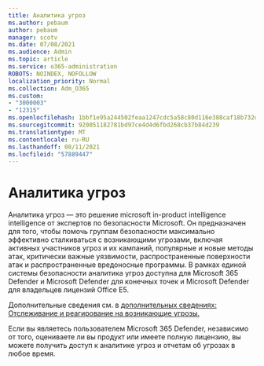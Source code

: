 ```yaml
---
title: Аналитика угроз
ms.author: pebaum
author: pebaum
manager: scotv
ms.date: 07/08/2021
ms.audience: Admin
ms.topic: article
ms.service: o365-administration
ROBOTS: NOINDEX, NOFOLLOW
localization_priority: Normal
ms.collection: Adm_O365
ms.custom:
- "3000003"
- "12315"
ms.openlocfilehash: 1bbf1e95a244502feaa1247cdc5a58c80d116e388caf18b732d6ba0b85039418
ms.sourcegitcommit: 920051182781bd97ce4d4d6fbd268cb37b84d239
ms.translationtype: MT
ms.contentlocale: ru-RU
ms.lasthandoff: 08/11/2021
ms.locfileid: "57889447"
---
```

# <a name="about-threat-analytics"></a>Аналитика угроз

Аналитика угроз — это решение microsoft in-product intelligence intelligence от экспертов по безопасности Microsoft. Он предназначен для того, чтобы помочь группам безопасности максимально эффективно сталкиваться с возникающими угрозами, включая активных участников угроз и их кампаний, популярные и новые методы атак, критически важные уязвимости, распространенные поверхности атак и распространенные вредоносные программы. В рамках единой системы безопасности аналитика угроз доступна для Microsoft 365 Defender и Microsoft Defender для конечных точек и Microsoft Defender для владельцев лицензий Office E5. 

Дополнительные сведения см. в [дополнительных сведениях: Отслеживание и реагирование на возникающие угрозы.](https://docs.microsoft.com/microsoft-365/security/defender/threat-analytics)

Если вы являетесь пользователем Microsoft 365 Defender, независимо от того, оцениваете ли вы продукт или имеете полную лицензию, вы можете получить доступ к аналитике угроз и отчетам об угрозах в любое время. 